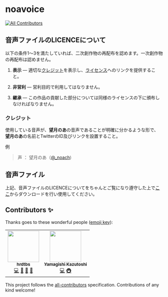 # noavoice
<!-- ALL-CONTRIBUTORS-BADGE:START - Do not remove or modify this section -->
[![All Contributors](https://img.shields.io/badge/all_contributors-2-orange.svg?style=flat-square)](#contributors-)
<!-- ALL-CONTRIBUTORS-BADGE:END -->

## 音声ファイルのLICENCEについて

以下の条件1〜3を満たしていれば、二次創作物の再配布を認めます。一次創作物の再配布は認めません。

1. **表示** — 適切な[クレジット](#クレジット)を表示し、[ライセンス](https://github.com/hrdtbs/noavoice/blob/master/README.md#%E9%9F%B3%E5%A3%B0%E3%83%95%E3%82%A1%E3%82%A4%E3%83%AB%E3%81%AElicence%E3%81%AB%E3%81%A4%E3%81%84%E3%81%A6)へのリンクを提供すること。

2. **非営利** — 営利目的で利用してはなりません。

3. **継承** — この作品の貢献した部分については同様のライセンスの下に頒布しなければなりません。

### クレジット

使用している音声が、**望月のあ**の音声であることが明確に分かるような形で、
**望月のあ**の名前とTwitterのID及びリンクを設置すること。

例

> 声 ： 望月のあ（[@_noach](https://twitter.com/_noach))

## 音声ファイル

上記、音声ファイルのLICENCEについてをちゃんとご覧になり遵守した上で[ここ](https://github.com/hrdtbs/noavoice/tree/master/public/static/voices
)からダウンロードを行い使用してください。


## Contributors ✨

Thanks goes to these wonderful people ([emoji key](https://allcontributors.org/docs/en/emoji-key)):

<!-- ALL-CONTRIBUTORS-LIST:START - Do not remove or modify this section -->
<!-- prettier-ignore-start -->
<!-- markdownlint-disable -->
<table>
  <tr>
    <td align="center"><a href="https://twitter.com/meowsmemo"><img src="https://avatars3.githubusercontent.com/u/30747709?v=4" width="100px;" alt=""/><br /><sub><b>hrdtbs</b></sub></a><br /><a href="https://github.com/hrdtbs/noavoice/commits?author=hrdtbs" title="Code">💻</a> <a href="https://github.com/hrdtbs/noavoice/commits?author=hrdtbs" title="Documentation">📖</a> <a href="#design-hrdtbs" title="Design">🎨</a> <a href="#ideas-hrdtbs" title="Ideas, Planning, & Feedback">🤔</a></td>
    <td align="center"><a href="https://ykzts.com/"><img src="https://avatars0.githubusercontent.com/u/12539?v=4" width="100px;" alt=""/><br /><sub><b>Yamagishi Kazutoshi</b></sub></a><br /><a href="https://github.com/hrdtbs/noavoice/commits?author=ykzts" title="Code">💻</a> <a href="#infra-ykzts" title="Infrastructure (Hosting, Build-Tools, etc)">🚇</a></td>
  </tr>
</table>

<!-- markdownlint-enable -->
<!-- prettier-ignore-end -->
<!-- ALL-CONTRIBUTORS-LIST:END -->

This project follows the [all-contributors](https://github.com/all-contributors/all-contributors) specification. Contributions of any kind welcome!